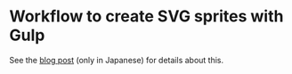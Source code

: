 # Workflow to create SVG sprites with Gulp
See the [blog post](http://parashuto.com/rriver/development/easiest-svg-sprite-icon-system) (only in Japanese) for details about this.
